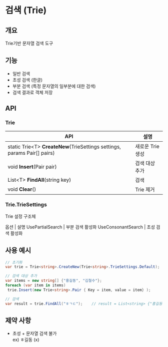 # 검색 (Trie)
## 개요
Trie기반 문자열 검색 도구
## 기능
- 일반 검색
- 초성 검색 (한글)
- 부분 검색 (특정 문자열의 일부분에 대한 검색)
- 검색 결과로 객체 저장
## API
### Trie
API | 설명
--- | ---
static Trie\<T> **CreateNew**(TrieSettings settings, params Pair[] pairs) | 새로운 Trie 생성
void **Insert**(Pair pair) | 검색 대상 추가
List\<T> **FindAll**(string key) | 검색
void **Clear**() | Trie 제거
### Trie.TrieSettings
Trie 설정 구조체

옵션 | 설명
UsePartialSearch | 부분 검색 활성화
UseConsonantSearch | 초성 검색 활성화

## 사용 예시
``` csharp
// 초기화
var trie = Trie<string>.CreateNew(Trie<string>.TrieSettings.Default);

// 검색 대상 추가
var items = new string[] {"홍길동", "김철수"};
foreach (var item in items)
 trie.Insert(new Trie<string>.Pair { Key = item, value = item} );

// 검색
var result = trie.FindAll("ㅎㄱㄷ");    // result = List<string> {"홍길동"};
```

## 제약 사항
- 초성 + 문자열 검색 불가  
ex) ㅎ길동 (x)
